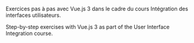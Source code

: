 Exercices pas à pas avec Vue.js 3 dans le cadre du cours Intégration des interfaces utilisateurs.

Step-by-step exercises with Vue.js 3 as part of the User Interface Integration course.